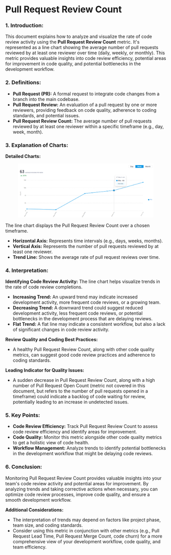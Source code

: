 # Pull Request Review Count

### **1. Introduction:**

This document explains how to analyze and visualize the rate of code review activity using the **Pull Request Review Count** metric. It's represented as a line chart showing the average number of pull requests reviewed by at least one reviewer over time (daily, weekly, or monthly). This metric provides valuable insights into code review efficiency, potential areas for improvement in code quality, and potential bottlenecks in the development workflow.

### **2. Definitions:**

* **Pull Request (PR):** A formal request to integrate code changes from a branch into the main codebase.
* **Pull Request Review:** An evaluation of a pull request by one or more reviewers, providing feedback on code quality, adherence to coding standards, and potential issues.
* **Pull Request Review Count:** The average number of pull requests reviewed by at least one reviewer within a specific timeframe (e.g., day, week, month).

### **3. Explanation of Charts:**

**Detailed Charts:**

<figure><img src="../../.gitbook/assets/image (5).png" alt=""><figcaption></figcaption></figure>

The line chart displays the Pull Request Review Count over a chosen timeframe.

* **Horizontal Axis:** Represents time intervals (e.g., days, weeks, months).
* **Vertical Axis:** Represents the number of pull requests reviewed by at least one reviewer.
* **Trend Line:** Shows the average rate of pull request reviews over time.

### **4. Interpretation:**

**Identifying Code Review Activity:** The line chart helps visualize trends in the rate of code review completions.

* **Increasing Trend:** An upward trend may indicate increased development activity, more frequent code reviews, or a growing team.
* **Decreasing Trend:** A downward trend could suggest reduced development activity, less frequent code reviews, or potential bottlenecks in the development process that are delaying reviews.
* **Flat Trend:** A flat line may indicate a consistent workflow, but also a lack of significant changes in code review activity.

**Review Quality and Coding Best Practices:**

* A healthy Pull Request Review Count, along with other code quality metrics, can suggest good code review practices and adherence to coding standards.

**Leading Indicator for Quality Issues:**

* A sudden decrease in Pull Request Review Count, along with a high number of Pull Request Open Count (metric not covered in this document, but refers to the number of pull requests opened in a timeframe) could indicate a backlog of code waiting for review, potentially leading to an increase in undetected issues.

### **5. Key Points:**

* **Code Review Efficiency:** Track Pull Request Review Count to assess code review efficiency and identify areas for improvement.
* **Code Quality:** Monitor this metric alongside other code quality metrics to get a holistic view of code health.
* **Workflow Management:** Analyze trends to identify potential bottlenecks in the development workflow that might be delaying code reviews.

### **6. Conclusion:**

Monitoring Pull Request Review Count provides valuable insights into your team's code review activity and potential areas for improvement. By analyzing trends and taking corrective actions when necessary, you can optimize code review processes, improve code quality, and ensure a smooth development workflow.

**Additional Considerations:**

* The interpretation of trends may depend on factors like project phase, team size, and coding standards.
* Consider using this metric in conjunction with other metrics (e.g., Pull Request Lead Time, Pull Request Merge Count, code churn) for a more comprehensive view of your development workflow, code quality, and team efficiency.
